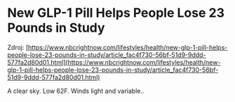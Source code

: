 # New GLP-1 Pill Helps People Lose 23 Pounds in Study

Zdroj: [https://www.nbcrightnow.com/lifestyles/health/new-glp-1-pill-helps-people-lose-23-pounds-in-study/article_fac4f730-56bf-51d9-9ddd-577fa2d80d01.html](https://www.nbcrightnow.com/lifestyles/health/new-glp-1-pill-helps-people-lose-23-pounds-in-study/article_fac4f730-56bf-51d9-9ddd-577fa2d80d01.html)

A clear sky. Low 62F. Winds light and variable..
